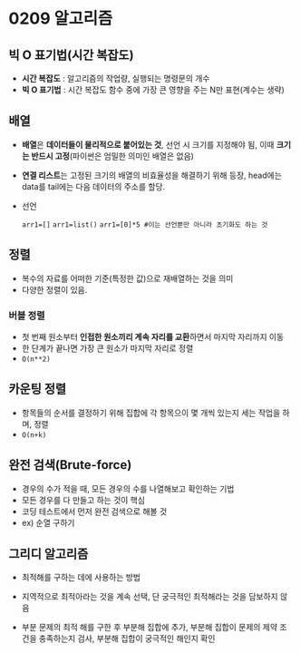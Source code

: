 # 0209 알고리즘



## 빅 O 표기법(시간 복잡도)



- **시간 복잡도** : 알고리즘의 작업량, 실행되는 명령문의 개수
- **빅 O 표기법** : 시간 복잡도 함수 중에 가장 큰 영향을 주는 N만 표현(계수는 생략)





## 배열



- **배열**은 **데이터들이 물리적으로 붙어있는 것**, 선언 시 크기를 지정해야 됨, 이때 **크기는 반드시 고정**(파이썬은 엄밀한 의미인 배열은 없음)

- **연결 리스트**는 고정된 크기의 배열의 비효율성을 해결하기 위해 등장, head에는 data를 tail에는 다음 데이터의 주소를 할당. 

- 선언

  `arr1=[]` `arr1=list()` `arr1=[0]*5 #이는 선언뿐만 아니라 초기화도 하는 것`





## 정렬



- 복수의 자료를 어떠한 기준(특정한 값)으로 재배열하는 것을 의미
- 다양한 정렬이 있음.



### 버블 정렬



- 첫 번째 원소부터 **인접한 원소끼리 계속 자리를 교환**하면서 마지막 자리까지 이동
- 한 단계가 끝나면 가장 큰 원소가 마지막 자리로 정렬
- `O(n**2)`



## 카운팅 정렬



- 항목들의 순서를 결정하기 위해 집합에 각 항목으이 몇 개씩 있는지 세는 작업을 하며, 정렬
- `O(n+k)`



## 완전 검색(Brute-force)



- 경우의 수가 적을 때, 모든 경우의 수를 나열해보고 확인하는 기법
- 모든 경우를 다 만들고 하는 것이 핵심
- 코딩 테스트에서 먼저 완전 검색으로 해볼 것
- ex) 순열 구하기



## 그리디 알고리즘



- 최적해를 구하는 데에 사용하는 방법

- 지역적으로 최적아라는 것을 계속 선택, 단 궁극적인 최적해라는 것을 담보하지 않음

- 부분 문제의 최적 해를 구한 후 부분해 집합에 추가,  부분해 집합이 문제의 제약 조건을 충족하는지 검사, 부분해 집합이 궁극적인 해인지 확인

  

